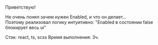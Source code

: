 Приветствую!

Не очень понял зачем нужен Enabled, и что он делает... \
Поэтому реализовал логику интуитивно:
"Enabled в состоянии false блокирует весь ui"

Стэк: react, ts, scss
Время выполнения: 3ч.
